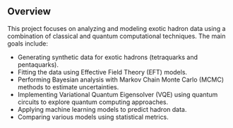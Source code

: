 ## Overview

This project focuses on analyzing and modeling exotic hadron data using a combination of classical and quantum computational techniques. The main goals include:

- Generating synthetic data for exotic hadrons (tetraquarks and pentaquarks).
- Fitting the data using Effective Field Theory (EFT) models.
- Performing Bayesian analysis with Markov Chain Monte Carlo (MCMC) methods to estimate uncertainties.
- Implementing Variational Quantum Eigensolver (VQE) using quantum circuits to explore quantum computing approaches.
- Applying machine learning models to predict hadron data.
- Comparing various models using statistical metrics.
